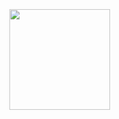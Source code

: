 <img height="180em" src="https://github-readme-stats.vercel.app/api?username=psychofate&show_icons=true&hide_border=true&&count_private=true&include_all_commits=true" />
